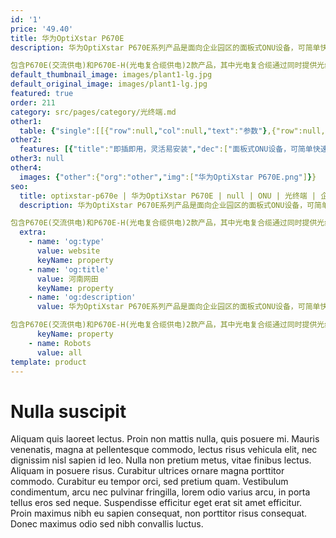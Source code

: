 ```yaml
---
id: '1'
price: '49.40'
title: 华为OptiXstar P670E
description: 华为OptiXstar P670E系列产品是面向企业园区的面板式ONU设备，可简单快速的安装在86型电工盒上。上行提供1个GPON端口，用户侧提供1个GE以太网接口和1个POTS语音接口。

包含P670E(交流供电)和P670E-H(光电复合缆供电)2款产品，其中光电复合缆通过同时提供光纤的高带宽和铜线的供电能力，彻底解决光纤远端设备供电困难的问题。
default_thumbnail_image: images/plant1-lg.jpg
default_original_image: images/plant1-lg.jpg
featured: true
order: 211
category: src/pages/category/光终端.md
other1: 
  table: {"single":[[{"row":null,"col":null,"text":"参数"},{"row":null,"col":null,"text":"华为OptiXstar P670E"}],[{"row":null,"col":null,"text":"尺寸"},{"row":null,"col":null,"text":"面板：86mm x 86mm x 9.5mm\n内部模块深度：35mm"}],[{"row":null,"col":null,"text":"重量（含遮阳罩）"},{"row":null,"col":null,"text":"约150g"}],[{"row":null,"col":null,"text":"工作环境温度"},{"row":null,"col":null,"text":"-5°C ~ +40°C"}],[{"row":null,"col":null,"text":"工作环境湿度"},{"row":null,"col":null,"text":"5% RH ～ 95% RH，非凝结"}],[{"row":null,"col":null,"text":"AC交流输入"},{"row":null,"col":null,"text":"100 ~ 240V AC，50/60Hz"}],[{"row":null,"col":null,"text":"光电复合缆供电（POF）"},{"row":null,"col":null,"text":"48 ~ 56V DC\n说明:\n光电复合缆中的铜线通过PoE协议方式供电，不传输数据。"}],[{"row":null,"col":null,"text":"防护等级"},{"row":null,"col":null,"text":"IP20"}],[{"row":null,"col":null,"text":"防雷规格"},{"row":null,"col":null,"text":"GE：共模2.5kV\nPOTS：共模2.5kV\nAC电源：共模6kV，差模4kV"}],[{"row":null,"col":null,"text":"最大功耗"},{"row":null,"col":null,"text":"P670E：5.8W\nP670E-H：6.5W"}],[{"row":null,"col":null,"text":"网络侧接口"},{"row":null,"col":null,"text":"GPON"}],[{"row":null,"col":null,"text":"用户侧接口"},{"row":null,"col":null,"text":"1*GE+1*POTS"}],[{"row":null,"col":null,"text":"安装方式"},{"row":null,"col":null,"text":"室内86盒安装"}],[{"row":null,"col":null,"text":"认证"},{"row":null,"col":null,"text":"CE/CCC"}],[{"row":null,"col":null,"text":"GPON 接口"},{"row":null,"col":null,"text":"• 接口类型：SC/UPC\n• 遵循标准ITU-T G.984.2， Class B+\n• 接收灵敏度：-27dBm~-29dBm\n• 过载光功率：-8dBm\n• 传输速率：下行速率2.488Gbit/s，上行速率1.244Gbit/s\n• Type B单归属\n• Type B双归属（二层转发模式下支持）"}],[{"row":null,"col":null,"text":"GE电接口"},{"row":null,"col":null,"text":"• GE 接口可作网络接口\n• 接口类型： RJ-45\n• 10/100/1000 Mbit/s 接口速率自适应\n• MDI/MDIX 自动配置\n• MAC 地址学习数配置\n• 基于以太口的 VLAN Tag/Tag 剥离\n• 1:1 VLAN/N:1 VLAN/VLAN 透传\n• QinQ VLAN"}],[{"row":null,"col":null,"text":"POTS接口"},{"row":null,"col":null,"text":"• 一个端口并接话机的最大数：4 REN\n• 支持G.711A/u，G.729a/b，  G.722 编解码\n• 支持T.30/T.38/G.711方式传真\n• DTMF\n• 紧急呼叫（SIP 协议）\n"}]]}
other2:
  features: [{"title":"即插即用，灵活易安装","dec":["面板式ONU设备，可简单快速的安装在86型电工盒上；\n支持光电复合缆供电（POF)，解决末端供电困难"]},{"title":"高安全可靠","dec":["可靠性高，支持type B双归属业务保护；\n802.1x，IPv6/IPv4防火墙保证设备接入安全和网络安全"]},{"title":"智能运维","dec":["变长OMCI；\n主动/被动流氓ONT检测和隔离；\nPPPOE/DHCP仿真测试"]}]
other3: null
other4:
  images: {"other":{"org":"other","img":["华为OptiXstar P670E.png"]}}
seo:
  title: optixstar-p670e | 华为OptiXstar P670E | null | ONU | 光终端 | 企业光网络
  description: 华为OptiXstar P670E系列产品是面向企业园区的面板式ONU设备，可简单快速的安装在86型电工盒上。上行提供1个GPON端口，用户侧提供1个GE以太网接口和1个POTS语音接口。

包含P670E(交流供电)和P670E-H(光电复合缆供电)2款产品，其中光电复合缆通过同时提供光纤的高带宽和铜线的供电能力，彻底解决光纤远端设备供电困难的问题。
  extra:
    - name: 'og:type'
      value: website
      keyName: property
    - name: 'og:title'
      value: 河南网田
      keyName: property
    - name: 'og:description'
      value: 华为OptiXstar P670E系列产品是面向企业园区的面板式ONU设备，可简单快速的安装在86型电工盒上。上行提供1个GPON端口，用户侧提供1个GE以太网接口和1个POTS语音接口。

包含P670E(交流供电)和P670E-H(光电复合缆供电)2款产品，其中光电复合缆通过同时提供光纤的高带宽和铜线的供电能力，彻底解决光纤远端设备供电困难的问题。
      keyName: property
    - name: Robots
      value: all
template: product
---
```


# Nulla suscipit

Aliquam quis laoreet lectus. Proin non mattis nulla, quis posuere mi. Mauris venenatis, magna at pellentesque commodo, lectus risus vehicula elit, nec dignissim nisl sapien id leo. Nulla non pretium metus, vitae finibus lectus. Aliquam in posuere risus. Curabitur ultrices ornare magna porttitor commodo. Curabitur eu tempor orci, sed pretium quam. Vestibulum condimentum, arcu nec pulvinar fringilla, lorem odio varius arcu, in porta tellus eros sed neque. Suspendisse efficitur eget erat sit amet efficitur. Proin maximus nibh eu sapien consequat, non porttitor risus consequat. Donec maximus odio sed nibh convallis luctus.